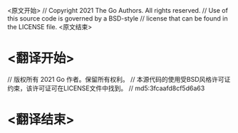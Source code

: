 
<原文开始>
// Copyright 2021 The Go Authors. All rights reserved.
// Use of this source code is governed by a BSD-style
// license that can be found in the LICENSE file.
<原文结束>

# <翻译开始>
// 版权所有 2021 Go 作者。保留所有权利。
// 本源代码的使用受BSD风格许可证约束，该许可证可在LICENSE文件中找到。
// md5:3fcaafd8cf5d6a63
# <翻译结束>

